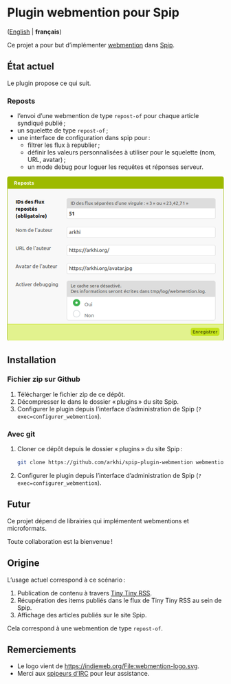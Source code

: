 # Plugin webmention pour Spip

([English](README_en.md) | **français**)

Ce projet a pour but d’implémenter [webmention](https://www.w3.org/TR/webmention/) dans [Spip](https://spip.net/).

## État actuel

Le plugin propose ce qui suit.

### Reposts

- l’envoi d’une webmention de type `repost-of` pour chaque article syndiqué publié ;
- un squelette de type `repost-of` ;
- une interface de configuration dans spip pour :
    - filtrer les flux à republier ;
    - définir les valeurs personnalisées à utiliser pour le squelette (nom, URL, avatar) ;
    - un mode debug pour loguer les requêtes et réponses serveur.

![capture d’écran qui représente les champs détaillés précédemment](./doc/configuration-reposts_fr.png "configuration des webmentions de type `repost-of`")

## Installation

### Fichier zip sur Github

1. Télécharger le fichier zip de ce dépôt.
1. Décompresser le dans le dossier « plugins » du site Spip.
1. Configurer le plugin depuis l’interface d’administration de Spip (`?exec=configurer_webmention`).

### Avec git

1. Cloner ce dépôt depuis le dossier « plugins » du site Spip :
    ```sh
    git clone https://github.com/arkhi/spip-plugin-webmention webmention
    ```
1. Configurer le plugin depuis l’interface d’administration de Spip (`?exec=configurer_webmention`).

## Futur

Ce projet dépend de librairies qui implémentent webmentions et microformats.

Toute collaboration est la bienvenue !

## Origine

L’usage actuel correspond à ce scénario :

1. Publication de contenu à travers [Tiny Tiny RSS](https://tt-rss.org/).
1. Récupération des items publiés dans le flux de Tiny Tiny RSS au sein de Spip.
1. Affichage des articles publiés sur le site Spip.

Cela correspond à une webmention de type `repost-of`.

## Remerciements

- Le logo vient de https://indieweb.org/File:webmention-logo.svg.
- Merci aux [spipeurs d’IRC](https://kiwiirc.com/client/irc.freenode.net/spip) pour leur assistance.